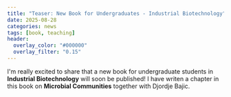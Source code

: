 ```yaml
---
title: "Teaser: New Book for Undergraduates - Industrial Biotechnology"
date: 2025-08-28
categories: news
tags: [book, teaching]
header:
  overlay_color: "#000000"
  overlay_filter: "0.15"
---
```


I'm really excited to share that a new book for undergraduate students in **Industrial Biotechnology** will soon be published! I have writen a chapter in this book on **Microbial Communities** together with Djordje Bajic. 

